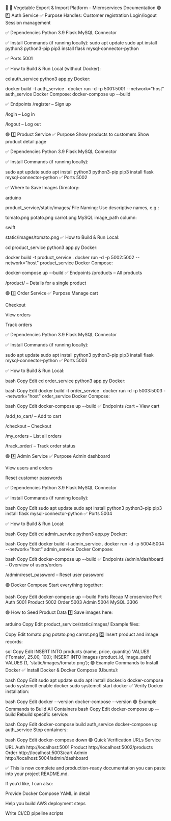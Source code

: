 🌿 🚀 Vegetable Export & Import Platform – Microservices Documentation
🟢 1️⃣ Auth Service
✅ Purpose
Handles:
Customer registration
Login/logout
Session management

✅ Dependencies
Python 3.9
Flask
MySQL Connector

✅ Install Commands (if running locally):
sudo apt update
sudo apt install python3 python3-pip
pip3 install flask mysql-connector-python

✅ Ports
5001

✅ How to Build & Run
Local (without Docker):


cd auth_service
python3 app.py
Docker:

docker build -t auth_service .
docker run -d -p 5001:5001 --network="host" auth_service
Docker Compose:
docker-compose up --build

✅ Endpoints
/register – Sign up

/login – Log in

/logout – Log out

🟢 2️⃣ Product Service
✅ Purpose
Show products to customers
Show product detail page

✅ Dependencies
Python 3.9
Flask
MySQL Connector

✅ Install Commands (if running locally):


sudo apt update
sudo apt install python3 python3-pip
pip3 install flask mysql-connector-python
✅ Ports
5002

✅ Where to Save Images
Directory:

arduino

product_service/static/images/
File Naming:
Use descriptive names, e.g.:


tomato.png
potato.png
carrot.png
MySQL image_path column:

swift

static/images/tomato.png
✅ How to Build & Run
Local:


cd product_service
python3 app.py
Docker:


docker build -t product_service .
docker run -d -p 5002:5002 --network="host" product_service
Docker Compose:


docker-compose up --build
✅ Endpoints
/products – All products

/product/<id> – Details for a single product

🟢 3️⃣ Order Service
✅ Purpose
Manage cart

Checkout

View orders

Track orders

✅ Dependencies
Python 3.9
Flask
MySQL Connector

✅ Install Commands (if running locally):


sudo apt update
sudo apt install python3 python3-pip
pip3 install flask mysql-connector-python
✅ Ports
5003

✅ How to Build & Run
Local:

bash
Copy
Edit
cd order_service
python3 app.py
Docker:

bash
Copy
Edit
docker build -t order_service .
docker run -d -p 5003:5003 --network="host" order_service
Docker Compose:

bash
Copy
Edit
docker-compose up --build
✅ Endpoints
/cart – View cart

/add_to_cart/<id> – Add to cart

/checkout – Checkout

/my_orders – List all orders

/track_order/<id> – Track order status

🟢 4️⃣ Admin Service
✅ Purpose
Admin dashboard

View users and orders

Reset customer passwords

✅ Dependencies
Python 3.9
Flask
MySQL Connector

✅ Install Commands (if running locally):

bash
Copy
Edit
sudo apt update
sudo apt install python3 python3-pip
pip3 install flask mysql-connector-python
✅ Ports
5004

✅ How to Build & Run
Local:

bash
Copy
Edit
cd admin_service
python3 app.py
Docker:

bash
Copy
Edit
docker build -t admin_service .
docker run -d -p 5004:5004 --network="host" admin_service
Docker Compose:

bash
Copy
Edit
docker-compose up --build
✅ Endpoints
/admin/dashboard – Overview of users/orders

/admin/reset_password – Reset user password

🟢 Docker Compose
Start everything together:

bash
Copy
Edit
docker-compose up --build
Ports Recap
Microservice	Port
Auth	5001
Product	5002
Order	5003
Admin	5004
MySQL	3306

🟢 How to Seed Product Data
1️⃣ Save images here:

arduino
Copy
Edit
product_service/static/images/
Example files:

Copy
Edit
tomato.png
potato.png
carrot.png
2️⃣ Insert product and image records:

sql
Copy
Edit
INSERT INTO products (name, price, quantity) VALUES ('Tomato', 25.00, 100);
INSERT INTO images (product_id, image_path) VALUES (1, 'static/images/tomato.png');
🟢 Example Commands to Install Docker
✅ Install Docker & Docker Compose (Ubuntu):

bash
Copy
Edit
sudo apt update
sudo apt install docker.io docker-compose
sudo systemctl enable docker
sudo systemctl start docker
✅ Verify Docker installation:

bash
Copy
Edit
docker --version
docker-compose --version
🟢 Example Commands to Build All Containers
bash
Copy
Edit
docker-compose up --build
Rebuild specific service:

bash
Copy
Edit
docker-compose build auth_service
docker-compose up auth_service
Stop containers:

bash
Copy
Edit
docker-compose down
🟢 Quick Verification URLs
Service	URL
Auth	http://localhost:5001
Product	http://localhost:5002/products
Order	http://localhost:5003/cart
Admin	http://localhost:5004/admin/dashboard

✅ This is now complete and production-ready documentation you can paste into your project README.md.

If you’d like, I can also:

Provide Docker Compose YAML in detail

Help you build AWS deployment steps

Write CI/CD pipeline scripts
